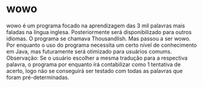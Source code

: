 # wowo
wowo é um programa focado na aprendizagem das 3 mil palavras mais faladas na língua inglesa. Posteriormente será disponibilizado para outros idiomas. O programa se chamava Thousandlish. Mas passou a ser wowo. Por enquanto o uso do programa necessita um certo nível de conhecimento em Java, mas futuramente será otimizado para usuários comums. Observação: Se o usuário escolher a mesma tradução para a respectiva palavra, o programa por enquanto irá contabilizar como 1 tentativa de acerto, logo não se conseguirá ser testado com todas as palavras que foram pré-determinadas.

